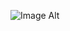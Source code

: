 ![Image Alt](https://64.media.tumblr.com/a3fc87862202e62a634afa73db645160/cc1240d378363db1-02/s1280x1920/a11e93ee7d4e8e3c57142d568b6f1f6ad7141476.gifv)
